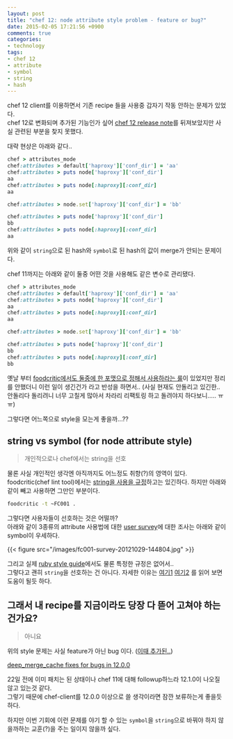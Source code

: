 ```yaml
---
layout: post
title: "chef 12: node attribute style problem - feature or bug?"
date: 2015-02-05 17:21:56 +0900
comments: true
categories:
- technology
tags:
- chef 12
- attribute
- symbol
- string
- hash
---
```


chef 12 client를 이용하면서 기존 recipe 들을 사용중 갑자기 작동 안하는 문제가 있었다.   
chef 12로 변화되며 추가된 기능인가 싶어 [chef 12 release note](https://docs.chef.io/release_notes.html)를 뒤져보았지만 사실 관련된 부분을 찾지 못했다.

대략 현상은 아래와 같다..

``` ruby chef12
chef > attributes_mode
chef:attributes > default['haproxy']['conf_dir'] = 'aa'
chef:attributes > puts node['haproxy']['conf_dir']
aa
chef:attributes > puts node[:haproxy][:conf_dir]
aa

chef:attributes > node.set['haproxy']['conf_dir'] = 'bb'

chef:attributes > puts node['haproxy']['conf_dir']
bb
chef:attributes > puts node[:haproxy][:conf_dir]
aa
```

위와 같이 `string`으로 된 hash와 `symbol`로 된 hash의 값이 merge가 안되는 문제이다.

chef 11까지는 아래와 같이 둘중 어떤 것을 사용해도 같은 변수로 관리됐다.


``` ruby chef11
chef > attributes_mode
chef:attributes > default['haproxy']['conf_dir'] = 'aa'
chef:attributes > puts node['haproxy']['conf_dir']
aa
chef:attributes > puts node[:haproxy][:conf_dir]
aa

chef:attributes > node.set['haproxy']['conf_dir'] = 'bb'

chef:attributes > puts node['haproxy']['conf_dir']
bb
chef:attributes > puts node[:haproxy][:conf_dir]
bb
```

옛날 부터 [foodcritic에서도 둘중에 한 포맷으로 정해서 사용하라는 룰](http://www.foodcritic.io/#FC019)이 있었지만 정리를 안했더니 이런 일이 생긴건가 라고 반성을 하면서..
(사실 현재도 안돌리고 있긴한.. 안돌리다 돌리려니 너무 고칠게 많아서 차라리 리팩토링 하고 돌려야지 하다보니..... ㅠㅠ)

그렇다면 어느쪽으로 style을 모는게 좋을까...??

## string vs symbol (for node attribute style)

> 개인적으로나 chef에서는 string을 선호

물론 사실 개인적인 생각엔 아직까지도 어느정도 취향(?)의 영역이 있다. 
foodcritic(chef lint tool)에서는 [string을 사용을 규정](http://www.foodcritic.io/#FC001)하고는 있긴하다.
하지만 아래와 같이 빼고 사용하면 그만인 부분이다.

``` bash rule FC001
foodcritic -t ~FC001 .
```

그렇다면 사용자들이 선호하는 것은 어떨까?   
아래와 같이 3종류의 attribute 사용법에 대한 [user survey](https://www.evernote.com/shard/s5/sh/1fc5a0c9-bdd0-44f4-8f5a-ed2ddc9d2cfd/a13f36acd7cfa2a468f7829e5549209f)에 대한 조사는 아래와 같이 symbol이 우세하다.

{{< figure src="/images/fc001-survey-20121029-144804.jpg" >}}

그리고 실제 [ruby style guide](https://github.com/bbatsov/ruby-style-guide)에서도 물론 특정한 규정은 없어서..   
그렇다고 괜히 `string`을 선호하는 건 아니다. 자세한 이유는 [여기1](https://github.com/acrmp/foodcritic/issues/1) [여기2](https://github.com/acrmp/foodcritic/issues/86) 를 읽어 보면 도움이 될듯 하다. 

## 그래서 내 recipe를 지금이라도 당장 다 뜯어 고쳐야 하는건가요?

> 아니요

위의 style 문제는 사실 feature가 아닌 bug 이다. ([이때 추가된..](https://github.com/chef/chef/commit/097d5eb1bf4b3cbcc9bfc937c5e3441dee5c9f5c))

[deep_merge_cache fixes for bugs in 12.0.0](https://github.com/chef/chef/pull/2753)

22일 전에 이미 패치는 된 상태이나 chef 11에 대해 followup하느라 12.1.0이 나오질 않고 있는것 같다.   
그렇기 때문에 chef-client를 12.0.0 이상으로 쓸 생각이라면 잠깐 보류하는게 좋을듯 하다.   


하지만 이번 기회에 이런 문제를 야기 할 수 있는 `symbol`을 `string`으로 바꿔야 하지 않을까하는 교훈(?)을 주는 일이지 않을까 싶다.   
